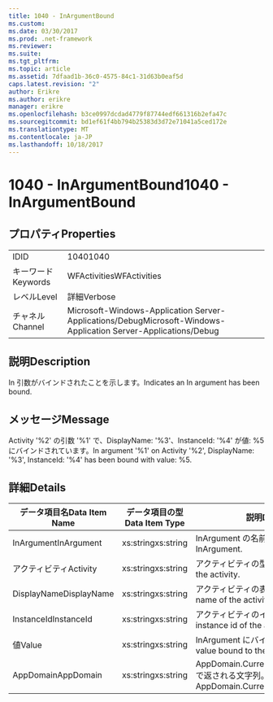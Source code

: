 ```yaml
---
title: 1040 - InArgumentBound
ms.custom: 
ms.date: 03/30/2017
ms.prod: .net-framework
ms.reviewer: 
ms.suite: 
ms.tgt_pltfrm: 
ms.topic: article
ms.assetid: 7dfaad1b-36c0-4575-84c1-31d63b0eaf5d
caps.latest.revision: "2"
author: Erikre
ms.author: erikre
manager: erikre
ms.openlocfilehash: b3ce0997dcdad4779f87744edf661316b2efa47c
ms.sourcegitcommit: bd1ef61f4bb794b25383d3d72e71041a5ced172e
ms.translationtype: MT
ms.contentlocale: ja-JP
ms.lasthandoff: 10/18/2017
---
```

# <a name="1040---inargumentbound"></a><span data-ttu-id="4b4fa-102">1040 - InArgumentBound</span><span class="sxs-lookup"><span data-stu-id="4b4fa-102">1040 - InArgumentBound</span></span>
## <a name="properties"></a><span data-ttu-id="4b4fa-103">プロパティ</span><span class="sxs-lookup"><span data-stu-id="4b4fa-103">Properties</span></span>  
  
|||  
|-|-|  
|<span data-ttu-id="4b4fa-104">ID</span><span class="sxs-lookup"><span data-stu-id="4b4fa-104">ID</span></span>|<span data-ttu-id="4b4fa-105">1040</span><span class="sxs-lookup"><span data-stu-id="4b4fa-105">1040</span></span>|  
|<span data-ttu-id="4b4fa-106">キーワード</span><span class="sxs-lookup"><span data-stu-id="4b4fa-106">Keywords</span></span>|<span data-ttu-id="4b4fa-107">WFActivities</span><span class="sxs-lookup"><span data-stu-id="4b4fa-107">WFActivities</span></span>|  
|<span data-ttu-id="4b4fa-108">レベル</span><span class="sxs-lookup"><span data-stu-id="4b4fa-108">Level</span></span>|<span data-ttu-id="4b4fa-109">詳細</span><span class="sxs-lookup"><span data-stu-id="4b4fa-109">Verbose</span></span>|  
|<span data-ttu-id="4b4fa-110">チャネル</span><span class="sxs-lookup"><span data-stu-id="4b4fa-110">Channel</span></span>|<span data-ttu-id="4b4fa-111">Microsoft-Windows-Application Server-Applications/Debug</span><span class="sxs-lookup"><span data-stu-id="4b4fa-111">Microsoft-Windows-Application Server-Applications/Debug</span></span>|  
  
## <a name="description"></a><span data-ttu-id="4b4fa-112">説明</span><span class="sxs-lookup"><span data-stu-id="4b4fa-112">Description</span></span>  
 <span data-ttu-id="4b4fa-113">In 引数がバインドされたことを示します。</span><span class="sxs-lookup"><span data-stu-id="4b4fa-113">Indicates an In argument has been bound.</span></span>  
  
## <a name="message"></a><span data-ttu-id="4b4fa-114">メッセージ</span><span class="sxs-lookup"><span data-stu-id="4b4fa-114">Message</span></span>  
 <span data-ttu-id="4b4fa-115">Activity '%2' の引数 '%1' で、DisplayName: '%3'、InstanceId: '%4' が値: %5 にバインドされています。</span><span class="sxs-lookup"><span data-stu-id="4b4fa-115">In argument '%1' on Activity '%2', DisplayName: '%3', InstanceId: '%4' has been bound with value: %5.</span></span>  
  
## <a name="details"></a><span data-ttu-id="4b4fa-116">詳細</span><span class="sxs-lookup"><span data-stu-id="4b4fa-116">Details</span></span>  
  
|<span data-ttu-id="4b4fa-117">データ項目名</span><span class="sxs-lookup"><span data-stu-id="4b4fa-117">Data Item Name</span></span>|<span data-ttu-id="4b4fa-118">データ項目の型</span><span class="sxs-lookup"><span data-stu-id="4b4fa-118">Data Item Type</span></span>|<span data-ttu-id="4b4fa-119">説明</span><span class="sxs-lookup"><span data-stu-id="4b4fa-119">Description</span></span>|  
|--------------------|--------------------|-----------------|  
|<span data-ttu-id="4b4fa-120">InArgument</span><span class="sxs-lookup"><span data-stu-id="4b4fa-120">InArgument</span></span>|<span data-ttu-id="4b4fa-121">xs:string</span><span class="sxs-lookup"><span data-stu-id="4b4fa-121">xs:string</span></span>|<span data-ttu-id="4b4fa-122">InArgument の名前。</span><span class="sxs-lookup"><span data-stu-id="4b4fa-122">The name of the InArgument.</span></span>|  
|<span data-ttu-id="4b4fa-123">アクティビティ</span><span class="sxs-lookup"><span data-stu-id="4b4fa-123">Activity</span></span>|<span data-ttu-id="4b4fa-124">xs:string</span><span class="sxs-lookup"><span data-stu-id="4b4fa-124">xs:string</span></span>|<span data-ttu-id="4b4fa-125">アクティビティの型名。</span><span class="sxs-lookup"><span data-stu-id="4b4fa-125">The type name of the activity.</span></span>|  
|<span data-ttu-id="4b4fa-126">DisplayName</span><span class="sxs-lookup"><span data-stu-id="4b4fa-126">DisplayName</span></span>|<span data-ttu-id="4b4fa-127">xs:string</span><span class="sxs-lookup"><span data-stu-id="4b4fa-127">xs:string</span></span>|<span data-ttu-id="4b4fa-128">アクティビティの表示名。</span><span class="sxs-lookup"><span data-stu-id="4b4fa-128">The display name of the activity.</span></span>|  
|<span data-ttu-id="4b4fa-129">InstanceId</span><span class="sxs-lookup"><span data-stu-id="4b4fa-129">InstanceId</span></span>|<span data-ttu-id="4b4fa-130">xs:string</span><span class="sxs-lookup"><span data-stu-id="4b4fa-130">xs:string</span></span>|<span data-ttu-id="4b4fa-131">アクティビティのインスタンス ID。</span><span class="sxs-lookup"><span data-stu-id="4b4fa-131">The instance id of the activity.</span></span>|  
|<span data-ttu-id="4b4fa-132">値</span><span class="sxs-lookup"><span data-stu-id="4b4fa-132">Value</span></span>|<span data-ttu-id="4b4fa-133">xs:string</span><span class="sxs-lookup"><span data-stu-id="4b4fa-133">xs:string</span></span>|<span data-ttu-id="4b4fa-134">InArgument にバインドされた値。</span><span class="sxs-lookup"><span data-stu-id="4b4fa-134">The value bound to the InArgument.</span></span>|  
|<span data-ttu-id="4b4fa-135">AppDomain</span><span class="sxs-lookup"><span data-stu-id="4b4fa-135">AppDomain</span></span>|<span data-ttu-id="4b4fa-136">xs:string</span><span class="sxs-lookup"><span data-stu-id="4b4fa-136">xs:string</span></span>|<span data-ttu-id="4b4fa-137">AppDomain.CurrentDomain.FriendlyName で返される文字列。</span><span class="sxs-lookup"><span data-stu-id="4b4fa-137">The string returned by AppDomain.CurrentDomain.FriendlyName.</span></span>|
